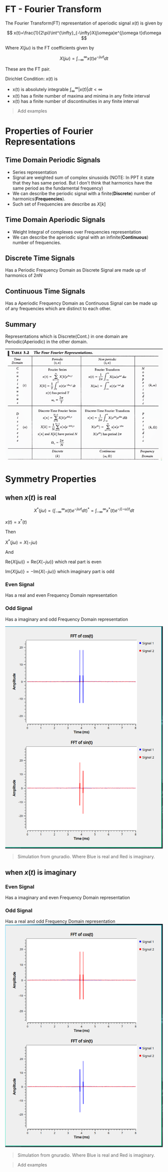 # FT - Fourier Transform

The Fourier Transform(FT) representation of aperiodic signal $x(t)$ is given by

$$
x(t)=\frac{1}{2\pi}\int^{\infty}_{-\infty}X(j\omega)e^{j\omega t}d\omega
$$

Where $X(j\omega)$ is the FT coefficients given by

$$
X(j\omega)=\int^{\infty}_{-\infty}x(t)e^{-j\omega t}dt
$$

These are the FT pair.

Dirichlet Condition: $x(t)$ is
- x(t) is absolutely integrable $\int^\infty_\infty|x(t)|dt<\infty$ 
- x(t) has a finite number of maxima and minima in any finite interval
- x(t) has a finite number of discontinuities in any finite interval

> Add examples

# Properties of Fourier Representations

## Time Domain Periodic Signals
- Series representation
- Signal are weighted sum of complex sinusoids (NOTE: In PPT it state that they has same period. But I don't think that harmonics have the same period as the fundamental frequency)
- We can describe the periodic signal with a finite(__Discrete__) number of harmonics(__Frequencies__).
- Such set of Frequencies are describe as $X[k]$

## Time Domain Aperiodic Signals
- Weight Integral of complexes over Frequencies representation
- We can describe the aperiodic signal with an infinite(__Continuous__) number of frequencies.

## Discrete Time Signals
Has a Periodic Frequency Domain as Discrete Signal are made up of harmonics of $2\pi N$

## Continuous Time Signals
Has a Aperiodic Frequency Domain as Continuous Signal can be made up of any frequencies which are distinct to each other.

## Summary
Representations which is Discrete(Cont.) in one domain are Periodic(Aperiodic) in the other domain.


![](attachs/Pasted%20image%2020241202214951.png)

# Symmetry Properties
## when $x(t)$ is real

$$ X^*(j\omega)=(\int^\infty_{-\infty} x(t)e^{-j\omega t}dt)^* = \int^\infty_{-\infty} x^*(t)e^{-j(-\omega)t}dt $$

$x(t) = x^*(t)$

Then

$X^*(j\omega) = X(-j\omega)$

And

$\text{Re}\{X(j\omega)\} = \text{Re}\{X(-j\omega)\}$ which real part is even

$\text{Im}\{X(j\omega)\} = -\text{Im}\{X(-j\omega)\}$ which imaginary part is odd

### Even Signal
Has a real and even Frequency Domain representation

### Odd Signal
Has a imaginary and odd Frequency Domain representation

![](attachs/Pasted%20image%2020241202224308.png)
> Simulation from gnuradio. Where Blue is real and Red is imaginary.

## when $x(t)$ is imaginary

### Even Signal
Has a imaginary and even Frequency Domain representation

### Odd Signal
Has a real and odd Frequency Domain representation
![](attachs/Pasted%20image%2020241202224619.png)
> Simulation from gnuradio. Where Blue is real and Red is imaginary.

> Add examples